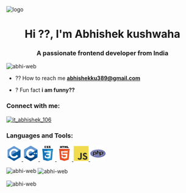![logo](https://www.canva.com/design/DAGIF0pFIXI/VtVoP4O58Zmv95RC4TfYmw/view?utm_content=DAGIF0pFIXI&utm_campaign=designshare&utm_medium=link&utm_source=editor)

<h1 align="center">Hi ??, I'm Abhishek kushwaha</h1>
<h3 align="center">A passionate frontend developer from India</h3>

<p align="left"> <img src="https://komarev.com/ghpvc/?username=abhi-web&label=Profile%20views&color=0e75b6&style=flat" alt="abhi-web" /> </p>

- ?? How to reach me **abhishekku389@gmail.com**

- ? Fun fact **i am funny??**

<h3 align="left">Connect with me:</h3>
<p align="left">
<a href="https://instagram.com/it_abhishek_106" target="blank"><img align="center" src="https://raw.githubusercontent.com/rahuldkjain/github-profile-readme-generator/master/src/images/icons/Social/instagram.svg" alt="it_abhishek_106" height="30" width="40" /></a>
</p>

<h3 align="left">Languages and Tools:</h3>
<p align="left"> <a href="https://www.cprogramming.com/" target="_blank" rel="noreferrer"> <img src="https://raw.githubusercontent.com/devicons/devicon/master/icons/c/c-original.svg" alt="c" width="40" height="40"/> </a> <a href="https://www.w3schools.com/cpp/" target="_blank" rel="noreferrer"> <img src="https://raw.githubusercontent.com/devicons/devicon/master/icons/cplusplus/cplusplus-original.svg" alt="cplusplus" width="40" height="40"/> </a> <a href="https://www.w3schools.com/css/" target="_blank" rel="noreferrer"> <img src="https://raw.githubusercontent.com/devicons/devicon/master/icons/css3/css3-original-wordmark.svg" alt="css3" width="40" height="40"/> </a> <a href="https://www.w3.org/html/" target="_blank" rel="noreferrer"> <img src="https://raw.githubusercontent.com/devicons/devicon/master/icons/html5/html5-original-wordmark.svg" alt="html5" width="40" height="40"/> </a> <a href="https://developer.mozilla.org/en-US/docs/Web/JavaScript" target="_blank" rel="noreferrer"> <img src="https://raw.githubusercontent.com/devicons/devicon/master/icons/javascript/javascript-original.svg" alt="javascript" width="40" height="40"/> </a> <a href="https://www.php.net" target="_blank" rel="noreferrer"> <img src="https://raw.githubusercontent.com/devicons/devicon/master/icons/php/php-original.svg" alt="php" width="40" height="40"/> </a> </p>

<p><img align="left" src="https://github-readme-stats.vercel.app/api/top-langs?username=abhi-web&show_icons=true&locale=en&layout=compact" alt="abhi-web" /></p>

<p>&nbsp;<img align="center" src="https://github-readme-stats.vercel.app/api?username=abhi-web&show_icons=true&locale=en" alt="abhi-web" /></p>

<p><img align="center" src="https://github-readme-streak-stats.herokuapp.com/?user=abhi-web&" alt="abhi-web" /></p>

